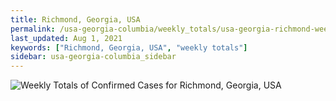 ```yaml
---
title: Richmond, Georgia, USA
permalink: /usa-georgia-columbia/weekly_totals/usa-georgia-richmond-weekly_totals.html
last_updated: Aug 1, 2021
keywords: ["Richmond, Georgia, USA", "weekly totals"]
sidebar: usa-georgia-columbia_sidebar
---
```


![Weekly Totals of Confirmed Cases for Richmond, Georgia, USA](/covid_tracker/images/graphs/usa-georgia-richmond-weekly_totals_graph.png)
